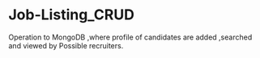 # Job-Listing_CRUD
Operation to MongoDB ,where profile of candidates are added ,searched and viewed by Possible recruiters.
